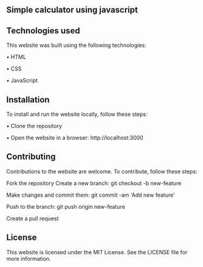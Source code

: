 ## Simple calculator using javascript


## Technologies used


This website was built using the following technologies:

• HTML

• CSS

• JavaScript

## Installation


To install and run the website locally, follow these steps:

• Clone the repository

• Open the website in a browser: http://localhost:3000

## Contributing


Contributions to the website are welcome. To contribute, follow these steps:

Fork the repository Create a new branch: git checkout -b new-feature

Make changes and commit them: git commit -am 'Add new feature'

Push to the branch: git push origin new-feature

Create a pull request

## License


This website is licensed under the MIT License. See the LICENSE file for more information.
